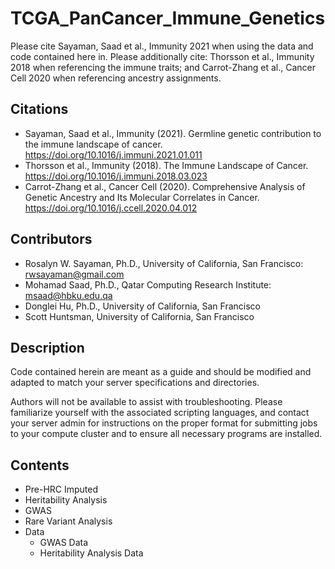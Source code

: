 # TCGA_PanCancer_Immune_Genetics

Please cite Sayaman, Saad et al., Immunity 2021 when using the data and code contained here in. Please additionally cite: Thorsson et al., Immunity 2018 when referencing the immune traits; and Carrot-Zhang et al., Cancer Cell 2020 when referencing ancestry assignments.


## Citations
* Sayaman, Saad et al., Immunity (2021). Germline genetic contribution to the immune landscape of cancer. https://doi.org/10.1016/j.immuni.2021.01.011
* Thorsson et al., Immunity (2018). The Immune Landscape of Cancer. https://doi.org/10.1016/j.immuni.2018.03.023
* Carrot-Zhang et al., Cancer Cell (2020). Comprehensive Analysis of Genetic Ancestry and Its Molecular Correlates in Cancer. https://doi.org/10.1016/j.ccell.2020.04.012


## Contributors
* Rosalyn W. Sayaman, Ph.D., University of California, San Francisco: rwsayaman@gmail.com
* Mohamad Saad, Ph.D., Qatar Computing Research Institute: msaad@hbku.edu.qa
* Donglei Hu, Ph.D., University of California, San Francisco
* Scott Huntsman, University of California, San Francisco


## Description

Code contained herein are meant as a guide and should be modified and adapted to match your server specifications and directories.

Authors will not be available to assist with troubleshooting. Please familiarize yourself with the associated scripting languages, and contact your server admin for instructions on the proper format for submitting jobs to your compute cluster and to ensure all necessary programs are installed.


## Contents
* Pre-HRC Imputed
* Heritability Analysis
* GWAS
* Rare Variant Analysis
* Data
  * GWAS Data
  * Heritability Analysis Data

